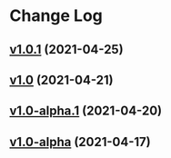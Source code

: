 # Change Log

## [v1.0.1](https://github.com/thewizardplusplus/go-exercises-frontend/tree/v1.0.1) (2021-04-25)

## [v1.0](https://github.com/thewizardplusplus/go-exercises-frontend/tree/v1.0) (2021-04-21)

## [v1.0-alpha.1](https://github.com/thewizardplusplus/go-exercises-frontend/tree/v1.0-alpha.1) (2021-04-20)

## [v1.0-alpha](https://github.com/thewizardplusplus/go-exercises-frontend/tree/v1.0-alpha) (2021-04-17)
